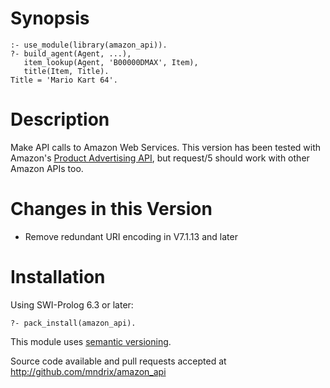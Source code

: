 # Synopsis

    :- use_module(library(amazon_api)).
    ?- build_agent(Agent, ...),
       item_lookup(Agent, 'B00000DMAX', Item),
       title(Item, Title).
    Title = 'Mario Kart 64'.

# Description

Make API calls to Amazon Web Services.  This version has been tested with Amazon's [Product Advertising API](https://affiliate-program.amazon.com/gp/advertising/api/detail/main.html), but request/5 should work with other Amazon APIs too.

# Changes in this Version

  * Remove redundant URI encoding in V7.1.13 and later

# Installation

Using SWI-Prolog 6.3 or later:

    ?- pack_install(amazon_api).

This module uses [semantic versioning](http://semver.org/).

Source code available and pull requests accepted at
http://github.com/mndrix/amazon_api
